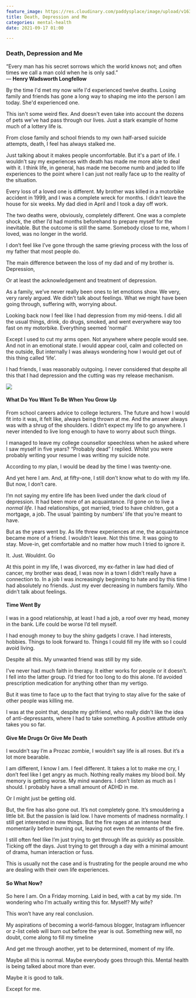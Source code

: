 ```yaml
---
feature_image: https://res.cloudinary.com/paddysplace/image/upload/v1631868779/blog/death_depression_and_me.png
title: Death, Depression and Me
categories: mental-health
date: 2021-09-17 01:00

---
```

### Death, Depression and Me

“Every man has his secret sorrows which the world knows not; and often times we call a man cold when he is only sad.”  
― **Henry Wadsworth Longfellow**

By the time I'd met my now wife I'd experienced twelve deaths. Losing family and friends has gone a long way to shaping me into the person I am today. She'd experienced one.

This isn't some weird flex. And doesn't even take into account the dozens of pets we've had pass through our lives. Just a stark example of home much of a lottery life is.

From close family and school friends to my own half-arsed suicide attempts, death, I feel has always stalked me.

Just talking about it makes people uncomfortable. But it's a part of life. I wouldn’t say my experiences with death has made me more able to deal with it. I think life, in general, has made me become numb and jaded to life experiences to the point where I can just not really face up to the reality of the situation.

Every loss of a loved one is different. My brother was killed in a motorbike accident in 1999, and I was a complete wreck for months. I didn’t leave the house for six weeks. My dad died in April and I took a day off work.

The two deaths were, obviously, completely different. One was a complete shock, the other I’d had months beforehand to prepare myself for the inevitable. But the outcome is still the same. Somebody close to me, whom I loved, was no longer in the world.

I don’t feel like I’ve gone through the same grieving process with the loss of my father that most people do.

The main difference between the loss of my dad and of my brother is. Depression,

Or at least the acknowledgement and treatment of depression.

As a family, we’ve never really been ones to let emotions show. We very, very rarely argued. We didn’t talk about feelings. What we might have been going through, suffering with, worrying about.

Looking back now I feel like I had depression from my mid-teens. I did all the usual things, drink, do drugs, smoked, and went everywhere way too fast on my motorbike. Everything seemed ‘normal’

Except I used to cut my arms open. Not anywhere where people would see. And not in an emotional state. I would appear cool, calm and collected on the outside, But internally I was always wondering how I would get out of this thing called ‘life’.

I had friends, I was reasonably outgoing. I never considered that despite all this that I had depression and the cutting was my release mechanism.

![](https://res.cloudinary.com/paddysplace/image/upload/v1631869686/h_rollins_quote_wskg4w.png)

#### What Do You Want To Be When You Grow Up

From school careers advice to college lecturers. The future and how I would fit into it was, it felt like, always being thrown at me. And the answer always was with a shrug of the shoulders. I didn’t expect my life to go anywhere. I never intended to live long enough to have to worry about such things.

I managed to leave my college counsellor speechless when he asked where I saw myself in five years? “Probably dead” I replied. Whilst you were probably writing your resume I was writing my suicide note.

According to my plan, I would be dead by the time I was twenty-one.

And yet here I am. And, at fifty-one, I still don’t know what to do with my life. But now, I don’t care.

I’m not saying my entire life has been lived under the dark cloud of depression. It had been more of an acquaintance. I’d gone on to live a _normal life_. I had relationships, got married, tried to have children, got a mortgage, a job. The usual ‘painting by numbers’ life that you’re meant to have.

But as the years went by. As life threw experiences at me, the acquaintance became more of a friend. I wouldn't leave. Not this time. It was going to stay. Move-in, get comfortable and no matter how much I tried to ignore it.

It. Just. Wouldnt. Go

At this point in my life, I was divorced, my ex-father in law had died of cancer, my brother was dead, I was now in a town I didn’t really have a connection to. In a job I was increasingly beginning to hate and by this time I had absolutely no friends. Just my ever decreasing in numbers family. Who didn’t talk about feelings.

#### Time Went By

I was in a good relationship, at least I had a job, a roof over my head, money in the bank. Life could be worse I’d tell myself.

I had enough money to buy the shiny gadgets I crave. I had interests, hobbies. Things to look forward to. Things I could fill my life with so I could avoid living.

Despite all this. My unwanted friend was still by my side.

I’ve never had much faith in therapy. It either works for people or it doesn’t. I fell into the latter group. I’d tried for too long to do this alone. I’d avoided prescription medication for anything other than my vertigo.

But it was time to face up to the fact that trying to stay alive for the sake of other people was killing me.

I was at the point that, despite my girlfriend, who really didn’t like the idea of anti-depressants, where I had to take something. A positive attitude only takes you so far.

#### Give Me Drugs Or Give Me Death

I wouldn’t say I’m a Prozac zombie, I wouldn’t say life is all roses. But it’s a lot more bearable.

I am different, I know I am. I feel different. It takes a lot to make me cry, I don’t feel like I get angry as much. Nothing really makes my blood boil. My memory is getting worse. My mind wanders. I don’t listen as much as I should. I probably have a small amount of ADHD in me.

Or I might just be getting old.

But, the fire has also gone out. It’s not completely gone. It’s smouldering a little bit. But the passion is laid low. I have moments of madness normality. I still get interested in new things. But the fire rages at an intense heat momentarily before burning out, leaving not even the remnants of the fire.

I still often feel like I’m just trying to get through life as quickly as possible. Ticking off the days. Just trying to get through a day with a minimal amount of drama, human interaction or fuss.

This is usually not the case and is frustrating for the people around me who are dealing with their own life experiences.

#### So What Now?

So here I am. On a Friday morning. Laid in bed, with a cat by my side. I’m wondering who I’m actually writing this for. Myself? My wife?

This won’t have any real conclusion.

My aspirations of becoming a world-famous blogger, Instagram influencer or z-list celeb will burn out before the year is out. Something new will, no doubt, come along to fill my timeline

And get me through another, yet to be determined, moment of my life.

Maybe all this is normal. Maybe everybody goes through this. Mental health is being talked about more than ever.

Maybe it is good to talk.

Except for me.